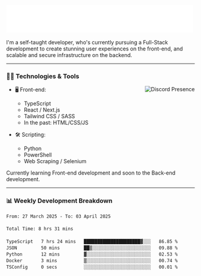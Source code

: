 <img src="assets/wave.svg" alt=":wave:" />

I'm a self-taught developer, who's currently pursuing a Full-Stack development to create stunning user experiences on the front-end, and scalable and secure infrastructure on the backend.

---

### 🧑‍💻 Technologies & Tools

<a href="https://discord.com/users/414304208649453568" target="_blank" rel="nofollow">
   <img src="https://lanyard-profile-readme.vercel.app/api/414304208649453568?idleMessage=Probably%20doing%20something%20else..." alt="Discord Presence" align="right">
</a>

- 🖥️ Front-end:

  - TypeScript
  - React / Next.js
  - Tailwind CSS / SASS
  - In the past: HTML/CSS/JS

- 🛠 Scripting:

  - Python
  - PowerShell
  - Web Scraping / Selenium

Currently learning Front-end development and soon to the Back-end development.

---

### 📊 Weekly Development Breakdown

<!--START_SECTION:waka-->

```txt
From: 27 March 2025 - To: 03 April 2025

Total Time: 8 hrs 31 mins

TypeScript   7 hrs 24 mins   █████████████████████▓░░░   86.85 %
JSON         50 mins         ██▒░░░░░░░░░░░░░░░░░░░░░░   09.88 %
Python       12 mins         ▓░░░░░░░░░░░░░░░░░░░░░░░░   02.53 %
Docker       3 mins          ▒░░░░░░░░░░░░░░░░░░░░░░░░   00.74 %
TSConfig     0 secs          ░░░░░░░░░░░░░░░░░░░░░░░░░   00.01 %
```

<!--END_SECTION:waka-->
